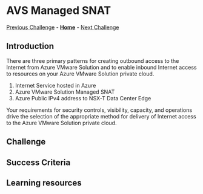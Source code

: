 # AVS Managed SNAT

[Previous Challenge](./14-AVS-Placement-Policy.md) - **[Home](../Readme.md)** - [Next Challenge](./16-AVS-Automation-ESLZ.md)

## Introduction

There are three primary patterns for creating outbound access to the Internet from Azure VMware Solution and to enable inbound Internet access to resources on your Azure VMware Solution private cloud.

1. Internet Service hosted in Azure
2. Azure VMware Solution Managed SNAT
3. Azure Public IPv4 address to NSX-T Data Center Edge

Your requirements for security controls, visibility, capacity, and operations drive the selection of the appropriate method for delivery of Internet access to the Azure VMware Solution private cloud.

## Challenge 

## Success Criteria

## Learning resources
